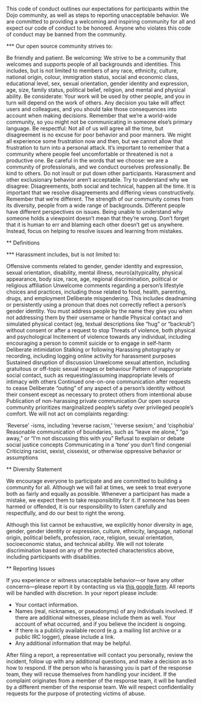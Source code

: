 This code of conduct outlines our expectations for participants within the Dojo community, as well as steps to reporting unacceptable behavior. We are committed to providing a welcoming and inspiring community for all and expect our code of conduct to be honored. Anyone who violates this code of conduct may be banned from the community.

*** Our open source community strives to:

Be friendly and patient.
Be welcoming: We strive to be a community that welcomes and supports people of all backgrounds and identities. This includes, but is not limited to members of any race, ethnicity, culture, national origin, colour, immigration status, social and economic class, educational level, sex, sexual orientation, gender identity and expression, age, size, family status, political belief, religion, and mental and physical ability.
Be considerate: Your work will be used by other people, and you in turn will depend on the work of others. Any decision you take will affect users and colleagues, and you should take those consequences into account when making decisions. Remember that we’re a world-wide community, so you might not be communicating in someone else’s primary language.
Be respectful: Not all of us will agree all the time, but disagreement is no excuse for poor behavior and poor manners. We might all experience some frustration now and then, but we cannot allow that frustration to turn into a personal attack. It’s important to remember that a community where people feel uncomfortable or threatened is not a productive one.
Be careful in the words that we choose: we are a community of professionals, and we conduct ourselves professionally. Be kind to others. Do not insult or put down other participants. Harassment and other exclusionary behavior aren’t acceptable.
Try to understand why we disagree: Disagreements, both social and technical, happen all the time. It is important that we resolve disagreements and differing views constructively. Remember that we’re different. The strength of our community comes from its diversity, people from a wide range of backgrounds. Different people have different perspectives on issues. Being unable to understand why someone holds a viewpoint doesn’t mean that they’re wrong. Don’t forget that it is human to err and blaming each other doesn’t get us anywhere. Instead, focus on helping to resolve issues and learning from mistakes.

** Definitions

*** Harassment includes, but is not limited to:

Offensive comments related to gender, gender identity and expression, sexual orientation, disability, mental illness, neuro(a)typicality, physical appearance, body size, race, age, regional discrimination, political or religious affiliation
Unwelcome comments regarding a person’s lifestyle choices and practices, including those related to food, health, parenting, drugs, and employment
Deliberate misgendering. This includes deadnaming or persistently using a pronoun that does not correctly reflect a person’s gender identity. You must address people by the name they give you when not addressing them by their username or handle
Physical contact and simulated physical contact (eg, textual descriptions like “hug” or “backrub”) without consent or after a request to stop
Threats of violence, both physical and psychological
Incitement of violence towards any individual, including encouraging a person to commit suicide or to engage in self-harm
Deliberate intimidation
Stalking or following
Harassing photography or recording, including logging online activity for harassment purposes
Sustained disruption of discussion
Unwelcome sexual attention, including gratuitous or off-topic sexual images or behaviour
Pattern of inappropriate social contact, such as requesting/assuming inappropriate levels of intimacy with others
Continued one-on-one communication after requests to cease
Deliberate “outing” of any aspect of a person’s identity without their consent except as necessary to protect others from intentional abuse
Publication of non-harassing private communication
Our open source community prioritizes marginalized people’s safety over privileged people’s comfort. We will not act on complaints regarding:

‘Reverse’ -isms, including ‘reverse racism,’ ‘reverse sexism,’ and ‘cisphobia’
Reasonable communication of boundaries, such as “leave me alone,” “go away,” or “I’m not discussing this with you”
Refusal to explain or debate social justice concepts
Communicating in a ‘tone’ you don’t find congenial
Criticizing racist, sexist, cissexist, or otherwise oppressive behavior or assumptions

** Diversity Statement

We encourage everyone to participate and are committed to building a community for all. Although we will fail at times, we seek to treat everyone both as fairly and equally as possible. Whenever a participant has made a mistake, we expect them to take responsibility for it. If someone has been harmed or offended, it is our responsibility to listen carefully and respectfully, and do our best to right the wrong.

Although this list cannot be exhaustive, we explicitly honor diversity in age, gender, gender identity or expression, culture, ethnicity, language, national origin, political beliefs, profession, race, religion, sexual orientation, socioeconomic status, and technical ability. We will not tolerate discrimination based on any of the protected characteristics above, including participants with disabilities.

** Reporting Issues

If you experience or witness unacceptable behavior—or have any other concerns—please report it by contacting us via [this google form](https://docs.google.com/forms/d/1ZiCUv3FsarWetoQ8J5QnCdIrHLj0xMmwNSLCyBkio7c/viewform?edit_requested=true). All reports will be handled with discretion. In your report please include:

- Your contact information.
- Names (real, nicknames, or pseudonyms) of any individuals involved. If there are additional witnesses, please include them as well. Your account of what occurred, and if you believe the incident is ongoing.
- If there is a publicly available record (e.g. a mailing list archive or a public IRC logger), please include a link.
- Any additional information that may be helpful.


After filing a report, a representative will contact you personally, review the incident, follow up with any additional questions, and make a decision as to how to respond. If the person who is harassing you is part of the response team, they will recuse themselves from handling your incident. If the complaint originates from a member of the response team, it will be handled by a different member of the response team. We will respect confidentiality requests for the purpose of protecting victims of abuse.
